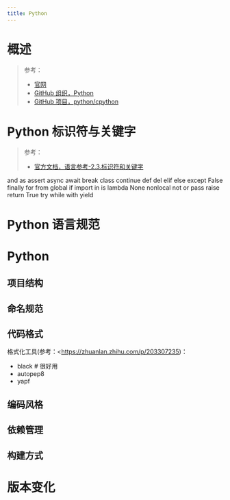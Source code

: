 ```yaml
---
title: Python
---
```


# 概述

> 参考：
> - [官网](https://www.python.org/)
> - [GitHub 组织，Python](https://github.com/python)
> - [GitHub 项目，python/cpython](https://github.com/python/cpython)

# Python 标识符与关键字

> 参考：
> - [官方文档，语言参考-2.3.标识符和关键字](https://docs.python.org/3/reference/lexical_analysis.html#identifiers)

and
as
assert
async
await
break
class
continue
def
del
elif
else
except
False
finally
for
from
global
if
import
in
is
lambda
None
nonlocal
not
or
pass
raise
return
True
try
while
with
yield

# Python 语言规范

# Python

## 项目结构

## 命名规范

## 代码格式

格式化工具(参考：<https://zhuanlan.zhihu.com/p/203307235)：

- black # 很好用
- autopep8
- yapf

## 编码风格

## 依赖管理

## 构建方式

# 版本变化
